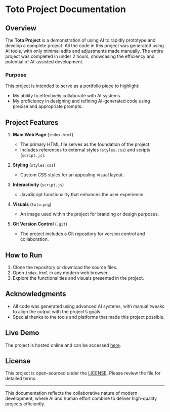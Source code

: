 # Toto Project Documentation

## Overview

The **Toto Project** is a demonstration of using AI to rapidly prototype and develop a complete project. 
All the code in this project was generated using AI tools, with only minimal edits and adjustments 
made manually. The entire project was completed in under 2 hours, showcasing the efficiency and 
potential of AI-assisted development.

### Purpose

This project is intended to serve as a portfolio piece to highlight:
- My ability to effectively collaborate with AI systems.
- My proficiency in designing and refining AI-generated code using precise and appropriate prompts.

## Project Features

1. **Main Web Page** (`index.html`)
   - The primary HTML file serves as the foundation of the project.
   - Includes references to external styles (`styles.css`) and scripts (`script.js`).

2. **Styling** (`styles.css`)
   - Custom CSS styles for an appealing visual layout.

3. **Interactivity** (`script.js`)
   - JavaScript functionality that enhances the user experience.

4. **Visuals** (`toto.png`)
   - An image used within the project for branding or design purposes.

5. **Git Version Control** (`.git`)
   - The project includes a Git repository for version control and collaboration.

## How to Run

1. Clone the repository or download the source files.
2. Open `index.html` in any modern web browser.
3. Explore the functionalities and visuals presented in the project.

## Acknowledgments

- All code was generated using advanced AI systems, with manual tweaks to align the output with the project’s goals.
- Special thanks to the tools and platforms that made this project possible.

## Live Demo

The project is hosted online and can be accessed [here](https://momchil2k17.github.io/toto/).

## License

This project is open-sourced under the [LICENSE](./LICENSE). Please review the file for detailed terms.

---

This documentation reflects the collaborative nature of modern development, where AI and human effort combine to deliver high-quality projects efficiently.
